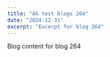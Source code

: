 ```yaml
---
title: "Ak test blogs 264"
date: "2024-12-31"
excerpt: "Excerpt for blog 264"
---
```


Blog content for blog 264